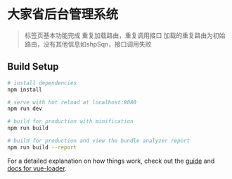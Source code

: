 # 大家省后台管理系统

> 标签页基本功能完成
> 重复加载路由，重复调用接口
> 加载的重复路由为初始路由，没有其他信息如shpSqn，接口调用失败

## Build Setup

``` bash
# install dependencies
npm install

# serve with hot reload at localhost:8080
npm run dev

# build for production with minification
npm run build

# build for production and view the bundle analyzer report
npm run build --report
```

For a detailed explanation on how things work, check out the [guide](http://vuejs-templates.github.io/webpack/) and [docs for vue-loader](http://vuejs.github.io/vue-loader).
